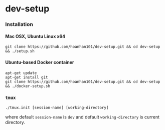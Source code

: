# dev-setup

### Installation 

#### Mac OSX, Ubuntu Linux x64
```
git clone https://github.com/hoanhan101/dev-setup.git && cd dev-setup && ./setup.sh
```

#### Ubuntu-based Docker container
```
apt-get update
apt-get install git
git clone https://github.com/hoanhan101/dev-setup.git && cd dev-setup && ./docker-setup.sh
```

### `tmux`
```
./tmux.init [session-name] [working-directory]
```
where default `session-name` is `dev` and default `working-directory` is
current directory.
